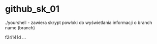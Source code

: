 # github_sk_01

./yourshell - zawiera skrypt powłoki do wyświetlania informacji o branch name (branch)

f24141d
...

